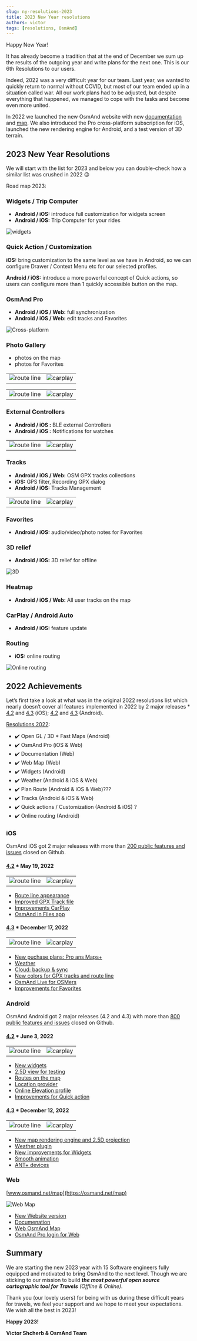 ```yaml
---
slug: ny-resolutions-2023
title: 2023 New Year resolutions
authors: victor
tags: [resolutions, OsmAnd]
---
```


Happy New Year!

It has already become a tradition that at the end of December we sum up the results of the outgoing year and write plans for the next one. This is our 6th Resolutions to our users.

<!--truncate-->


Indeed, 2022 was a very difficult year for our team. Last year, we wanted to quickly return to normal without COVID, but most of our team ended up in a situation called war. All our work plans had to be adjusted, but despite everything that happened, we managed to cope with the tasks and become even more united.

In 2022 we launched the new OsmAnd website with new [documentation](https://osmand.net/docs/intro) and [map](https://osmand.net/ma). We also introduced the Pro cross-platform subscription for iOS, launched the new rendering engine for Android, and a test version of 3D terrain.

## 2023 New Year Resolutions

We will start with the list for 2023 and below you can double-check how a similar list was crushed in 2022 😉

Road map 2023:

### Widgets / Trip Computer

* **Android / iOS:** introduce full customization for widgets screen
* **Android / iOS:** Trip Computer for your rides

![widgets](./widgets.png)

### Quick Action / Customization

**iOS:** bring customization to the same level as we have in Android, so we can configure Drawer / Context Menu etc for our selected profiles.

**Android / iOS:** introduce a more powerful concept of Quick actions, so users can configure more than 1 quickly accessible button on the map.


### OsmAnd Pro

* **Android / iOS / Web:** full synchronization
* **Android / iOS / Web:** edit tracks and Favorites

![Cross-platform](./cross-platform.png)

### Photo Gallery

* photos on the map
* photos for Favorites

<table class="blogimage">
  <tr>
    <td><img src={require('./photo_gallery.png').default} alt="route line"/></td>
    <td><img src={require('./photo_gallery_1.png').default} alt="carplay"/></td>
    </tr>
</table> 

<table class="blogimage">
  <tr>
    <td><img src={require('./photo_gallery_2.png').default} alt="route line"/></td>
    <td><img src={require('./photo_gallery_3.png').default} alt="carplay"/></td>
    </tr>
</table> 

### External Controllers

* **Android / iOS :** BLE external Controllers
* **Android / iOS :** Notifications for watches

<table class="blogimage">
  <tr>
    <td><img src={require('./external.png').default} alt="route line"/></td>
    <td><img src={require('./external_1.png').default} alt="carplay"/></td>
    </tr>
</table> 

### Tracks

* **Android / iOS / Web:** OSM GPX tracks collections
* **iOS:** GPS filter, Recording GPX dialog
* **Android / iOS:** Tracks Management

<table class="blogimage">
  <tr>
    <td><img src={require('./tracks_1.png').default} alt="route line"/></td>
    <td><img src={require('./tracks_2.png').default} alt="carplay"/></td>
    </tr>
</table> 

### Favorites

* **Android / iOS:** audio/video/photo notes for Favorites

### 3D relief

* **Android / iOS:** 3D relief for offline 

![3D](./3d-relief.png)
### Heatmap

* **Android / iOS / Web:** All user tracks on the map

### CarPlay / Android Auto

* **Android / iOS:** feature update
### Routing

* **iOS:** online routing

![Online routing](./online_routing_ios.png)

## 2022 Achievements

Let’s first take a look at what was in the original 2022 resolutions list which nearly doesn’t cover all features implemented in 2022 by 2 major releases * [4.2](https://osmand.net/blog/osmand-ios-4-2-released) and [4.3](https://osmand.net/blog/osmand-ios-4-3-released) (iOS); [4.2](https://osmand.net/blog/osmand-android-4-2-released) and [4.3](https://osmand.net/blog/osmand-android-4-3-released) (Android).

[Resolutions 2022](https://osmand.net/blog/ny-resolutions-2022):


* ✔️ Open GL / 3D * Fast Maps (Android)
* ✔️ OsmAnd Pro (iOS & Web)
* ✔️ Documentation (Web)
* ✔️ Web Map (Web)
* ✔️ Widgets (Android)
* ✔️ Weather (Android & iOS & Web)
* ✔️ Plan Route (Android & iOS & Web)???
* ✔️ Tracks (Android & iOS & Web)
* ✔️ Quick actions / Customization (Android & iOS) ?
* ✔️ Online routing (Android)

### iOS

OsmAnd iOS got 2 major releases with more than <a href="https://github.com/osmandapp/OsmAnd-iOS/milestones?state=closed">200 public features and issues</a> closed on Github.

#### [4.2](https://osmand.net/blog/osmand-ios-4-2-released) * May 19, 2022

<table class="blogimage">
  <tr>
    <td><img src={require('./route_line_ios.png').default} alt="route line"/></td>
    <td><img src={require('./ios-carplay.png').default} alt="carplay"/></td>
    </tr>
</table> 


* [Route line appearance](https://osmand.net/blog/osmand-ios-4-2-released#route-line-appearance)
* [Improved GPX Track file](https://osmand.net/blog/osmand-ios-4-2-released#tracks)
* [Improvements CarPlay](https://osmand.net/blog/osmand-ios-4-2-released#carplay)
* [OsmAnd in Files app](https://osmand.net/blog/osmand-ios-4-2-released#files-app)


#### [4.3](https://osmand.net/blog/osmand-ios-4-3-released) * December 17, 2022

<table class="blogimage">
  <tr>
    <td><img src={require('./weather_ios.png').default} alt="route line"/></td>
    <td><img src={require('./backup_1_ios.png').default} alt="carplay"/></td>
    </tr>
</table> 
 


* [New puchase plans: Pro ans Maps+](https://osmand.net/blog/osmand-ios-4-3-released#new-purchase-plans)
* [Weather](https://osmand.net/blog/osmand-ios-4-3-released#weather-forecast)
* [Cloud: backup & sync](https://osmand.net/blog/osmand-ios-4-3-released#cloud-backup)
* [New colors for GPX tracks and route line](https://osmand.net/blog/osmand-ios-4-3-released#new-colors-for-tracks-and-route-line)
* [OsmAnd Live for OSMers](https://osmand.net/blog/osmand-ios-4-3-released#osmand-live-for-osmers)
* [Improvements for Favorites](https://osmand.net/blog/osmand-ios-4-3-released#new-updates-for-favorites)

### Android

OsmAnd Android got 2 major releases (4.2 and 4.3) with more than <a href="https://github.com/osmandapp/Osmand/milestones?state=closed">800 public features and issues</a> closed on Github.
        
#### [4.2](https://osmand.net/blog/osmand-android-4-2-released) * June 3, 2022

<table class="blogimage">
  <tr>
    <td><img src={require('./2_5d_view1.png').default} alt="route line"/></td>
    <td><img src={require('./hiking_routes.png').default} alt="carplay"/></td>
    </tr>
</table>        


* [New widgets](https://osmand.net/blog/osmand-android-4-2-released#new-in-osmand-widgets)
* [2.5D view for testing](https://osmand.net/blog/osmand-android-4-2-released#25d-view-for-testing)
* [Routes on the map](https://osmand.net/blog/osmand-android-4-2-released#routes-on-the-map)
* [Location provider](https://osmand.net/blog/osmand-android-4-2-released#location-provider)
* [Online Elevation profile](https://osmand.net/blog/osmand-android-4-2-released#online-elevation-profile)
* [Improvements for Quick action](https://osmand.net/blog/osmand-android-4-2-released#new-items-for-quick-action)

      
#### [4.3](https://osmand.net/blog/osmand-android-4-3-released) * December 12, 2022
      
<table class="blogimage">
  <tr>
    <td><img src={require('./2-5-d-view_2.png').default} alt="route line"/></td>
    <td><img src={require('./weather_plugin.png').default} alt="carplay"/></td>
    </tr>
</table>  


* [New map rendering engine and 2.5D projection](https://osmand.net/blog/osmand-android-4-3-released#new-faster-map-rendering-engine)
* [Weather plugin](https://osmand.net/blog/osmand-android-4-3-released#weather-plugin)
* [New improvements for Widgets](https://osmand.net/blog/osmand-android-4-3-released#new-improvements-for-widgets)
* [Smooth animation](https://osmand.net/blog/osmand-android-4-3-released#smooth-animation)
* [ANT+ devices](https://osmand.net/blog/osmand-android-4-3-released#support-external-devices-ant)


### Web  

[www.osmand.net/map](https://osmand.net/map)

![Web Map](./web.png)

* [New Website version](https://osmand.net/)
* [Documenation](https://osmand.net/docs/intro)
* [Web OsmAnd Map](https://osmand.net/map)
* [OsmAnd Pro login for Web](https://osmand.net/docs/user/purchases/android#pro-features)


## Summary

<!-- Абзацы ниже надо переписать, они повторяются с прошлого года, я только 2022 на 2023 поменял -->

We are starting the new 2023 year with 15 Software engineers fully equipped and motivated to bring OsmAnd to the next level. Though we are sticking to our mission to build ***the most powerful open source cartographic tool for Travels*** *(Offline & Online)*.

Thank you (our lovely users) for being with us during these difficult years for travels, we feel your support and we hope to meet your expectations. We wish all the best in 2023!

**Happy 2023!**

**Victor Shcherb & OsmAnd Team**
